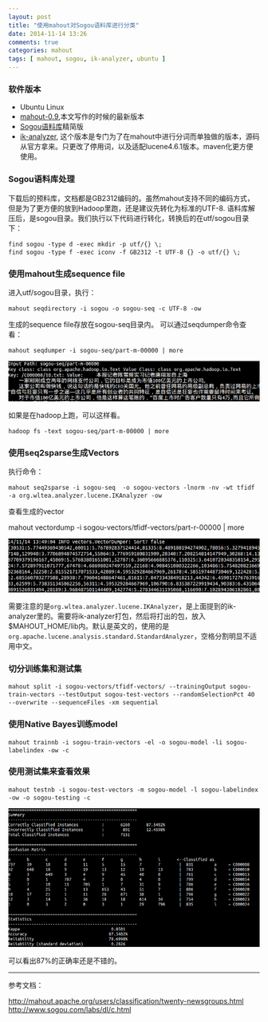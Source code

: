 ```yaml
---
layout: post
title: "使用mahout对Sogou语料库进行分类"
date: 2014-11-14 13:26
comments: true
categories: mahout
tags: [ mahout, sogou, ik-analyzer, ubuntu ]
---
```

### 软件版本
- Ubuntu Linux
- [mahout-0.9](http://mirror.bit.edu.cn/apache/mahout/0.9/mahout-distribution-0.9.tar.gz),本文写作的时候的最新版本
- [Sogou语料库](http://download.labs.sogou.com/dl/sogoulabdown/SogouC.reduced.20061102.tar.gz)精简版
- [ik-analyzer](https://github.com/blueshen/ik-analyzer), 这个版本是专门为了在mahout中进行分词而单独做的版本，源码从官方拿来。只更改了停用词，以及适配lucene4.6.1版本。maven化更方便使用。

### Sogou语料库处理
下载后的预料库，文档都是GB2312编码的。虽然mahout支持不同的编码方式，但是为了更方便的放到Hadoop里跑，还是建议先转化为标准的UTF-8.
语料库解压后，是sogou目录。我们执行以下代码进行转化，转换后的在utf/sogou目录下：

    find sogou -type d -exec mkdir -p utf/{} \;
    find sogou -type f -exec iconv -f GB2312 -t UTF-8 {} -o utf/{} \;

### 使用mahout生成sequence file
进入utf/sogou目录，执行：

    mahout seqdirectory -i sogou -o sogou-seq -c UTF-8 -ow
生成的sequence file存放在sogou-seq目录内。
可以通过seqdumper命令查看：
<!--more-->
    mahout seqdumper -i sogou-seq/part-m-00000 | more
![](/images/blog/2014/sogou-seqfile.png)

如果是在hadoop上跑，可以这样看。

    hadoop fs -text sogou-seq/part-m-00000 | more

### 使用seq2sparse生成Vectors
执行命令：

    mahout seq2sparse -i sogou-seq  -o sogou-vectors -lnorm -nv -wt tfidf -a org.wltea.analyzer.lucene.IKAnalyzer -ow

查看生成的vector

mahout vectordump -i sogou-vectors/tfidf-vectors/part-r-00000 | more

![](/images/blog/2014/sogou-vector.png)

需要注意的是`org.wltea.analyzer.lucene.IKAnalyzer`，是上面提到的ik-analyzer里的。需要将ik-analyzer打包，然后将打出的包，放入$MAHOUT_HOME/lib内。默认是英文的，使用的是`org.apache.lucene.analysis.standard.StandardAnalyzer`，空格分割明显不适用中文。

### 切分训练集和测试集

    mahout split -i sogou-vectors/tfidf-vectors/ --trainingOutput sogou-train-vectors --testOutput sogou-test-vectors --randomSelectionPct 40 --overwrite --sequenceFiles -xm sequential

### 使用Native Bayes训练model

    mahout trainnb -i sogou-train-vectors -el -o sogou-model -li sogou-labelindex -ow -c

### 使用测试集来查看效果

    mahout testnb -i sogou-test-vectors -m sogou-model -l sogou-labelindex -ow -o sogou-testing -c
![mahout](/images/blog/2014/sogou-result.png)

可以看出87%的正确率还是不错的。

---
参考文档：

<http://mahout.apache.org/users/classification/twenty-newsgroups.html>
<http://www.sogou.com/labs/dl/c.html>
